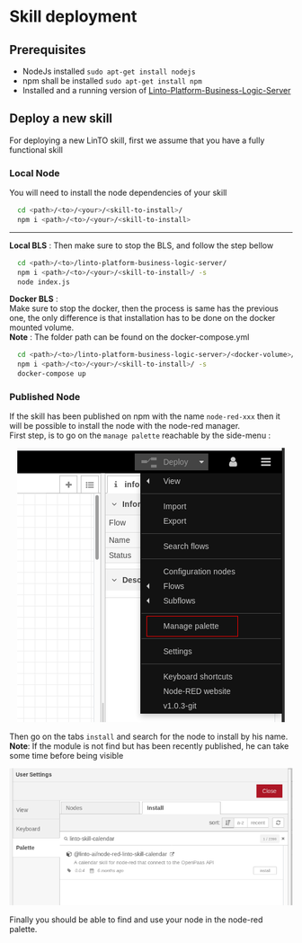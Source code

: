
# Skill deployment
## Prerequisites
* NodeJs installed `sudo apt-get install nodejs`
* npm shall be installed `sudo apt-get install npm`
* Installed and a running version of [Linto-Platform-Business-Logic-Server](https://github.com/linto-ai/linto-platform-business-logic-server) 

## Deploy a new skill
For deploying a new LinTO skill, first we assume that you have a fully functional skill

### Local Node
You will need to install the node dependencies of your skill

```sh
  cd <path>/<to>/<your>/<skill-to-install>/
  npm i <path>/<to>/<your>/<skill-to-install>
```
____
**Local BLS** :
Then make sure to stop the BLS, and follow the step bellow 

```sh
  cd <path>/<to>/linto-platform-business-logic-server/
  npm i <path>/<to>/<your>/<skill-to-install>/ -s
  node index.js
```

**Docker BLS** : <br>
Make sure to stop the docker, then the process is same has the previous one, the only difference is that installation has to be done on the docker mounted volume.
<br>**Note** : The folder path can be found on the docker-compose.yml
```sh
  cd <path>/<to>/linto-platform-business-logic-server>/<docker-volume>/
  npm i <path>/<to>/<your>/<skill-to-install>/ -s
  docker-compose up
```

### Published Node
If the skill has been published on npm with the name `node-red-xxx` then it will be possible to install the node with the node-red manager.
<br>First step, is to go on the `manage palette` reachable by the side-menu :
<p align="center">
  <img src="../_media/skill/depguide/manage_palette.png" alt="manage_palette"/>
</p>


Then go on the tabs `install` and search for the node to install by his name.
<br>**Note**: If the module is not find but has been recently published, he can take some time before being visible
<p align="center">
  <img src="../_media/skill/depguide/install_module.png" alt="install_module"/>
</p>
Finally you should be able to find and use your node in the node-red palette.
